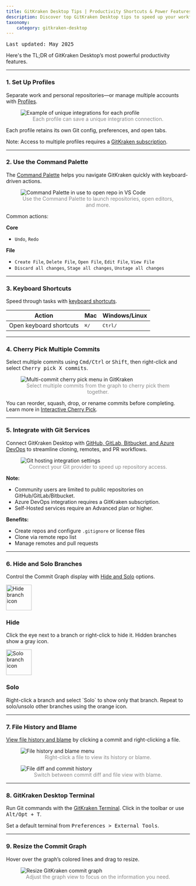 ```yaml
---
title: GitKraken Desktop Tips | Productivity Shortcuts & Power Features
description: Discover top GitKraken Desktop tips to speed up your workflow—Profiles, Command Palette, integrations, cherry pick, and more advanced features.
taxonomy:
    category: gitkraken-desktop
---
```

<kbd>Last updated: May 2025</kbd>

Here's the TL;DR of GitKraken Desktop’s most powerful productivity features.

***

### 1. Set Up Profiles

Separate work and personal repositories—or manage multiple accounts with [Profiles](/start-here/profiles).

<figure class='figure center'>
  <img src="/wp-content/uploads/profile-example-2025.png" class="help-center-img img-bordered" alt="Example of unique integrations for each profile">
  <figcaption style="text-align: center; color: #888;">Each profile can save a unique integration connection.</figcaption>
</figure>

Each profile retains its own Git config, preferences, and open tabs.

<div class='callout callout--success'>
  <p>Note: Access to multiple profiles requires a <a href="https://www.gitkraken.com/pricing" target="_blank">GitKraken subscription</a>.</p>
</div>

***

### 2. Use the Command Palette

The [Command Palette](/start-here/command-palette) helps you navigate GitKraken quickly with keyboard-driven actions.

<figure class='figure center'>
  <img src="/wp-content/uploads/command-palette-2025.gif" class="help-center-img img-bordered" alt="Command Palette in use to open repo in VS Code">
  <figcaption style="text-align: center; color: #888;">Use the Command Palette to launch repositories, open editors, and more.</figcaption>
</figure>

Common actions:

**Core**
- `Undo`, `Redo`

**File**
- `Create File`, `Delete File`, `Open File`, `Edit File`, `View File`
- `Discard all changes`, `Stage all changes`, `Unstage all changes`

***

### 3. Keyboard Shortcuts

Speed through tasks with [keyboard shortcuts](/start-here/keyboard-shortcuts).

<table class='table table--bordered table--shortcuts'>
  <thead>
    <tr>
      <th>Action</th>
      <th>Mac</th>
      <th>Windows/Linux</th>
    </tr>
  </thead>
  <tbody>
    <tr>
      <td>Open keyboard shortcuts</td>
      <td><kbd>&#8984;</kbd><kbd>/</kbd></td>
      <td><kbd>Ctrl</kbd><kbd>/</kbd></td>
    </tr>
  </tbody>
</table>

***

### 4. Cherry Pick Multiple Commits

Select multiple commits using <kbd>Cmd/Ctrl</kbd> or <kbd>Shift</kbd>, then right-click and select <kbd>Cherry pick X commits</kbd>.

<figure class='figure center'>
  <img src='/wp-content/uploads/multi-cherry-pick-menu.png' class="help-center-img img-bordered" alt="Multi-commit cherry pick menu in GitKraken">
  <figcaption style="text-align: center; color: #888;">Select multiple commits from the graph to cherry pick them together.</figcaption>
</figure>

You can reorder, squash, drop, or rename commits before completing. Learn more in [Interactive Cherry Pick](/gitkraken-desktop/cherrypick/).

***

### 5. Integrate with Git Services

Connect GitKraken Desktop with [GitHub, GitLab, Bitbucket, and Azure DevOps](/gitkraken-desktop/integrations/) to streamline cloning, remotes, and PR workflows.

<figure class='figure center'>
  <img src="/wp-content/uploads/connect-azure-devops-2025.png" class="help-center-img img-bordered" alt="Git hosting integration settings">
  <figcaption style="text-align: center; color: #888;">Connect your Git provider to speed up repository access.</figcaption>
</figure>

**Note:**
- Community users are limited to public repositories on GitHub/GitLab/Bitbucket.
- Azure DevOps integration requires a GitKraken subscription.
- Self-Hosted services require an Advanced plan or higher.

**Benefits:**
- Create repos and configure `.gitignore` or license files
- Clone via remote repo list
- Manage remotes and pull requests

***

### 6. Hide and Solo Branches

Control the Commit Graph display with [Hide and Solo](/gitkraken-desktop/hiding-and-soloing/) options.

<div class="flex-wrap" style="align-items: flex-start">
  <div class="flex-item">
    <img src="/wp-content/uploads/gk-hide-icon-green.svg" class='img-responsive' style="width: 70px; height: 70px" alt="Hide branch icon">
  </div>
  <div class="flex-item">
    <h3>Hide</h3>
    <p>Click the eye <i class='fa fa-eye icon-green'></i> next to a branch or right-click to hide it. Hidden branches show a gray <i class='fa fa-eye-slash'></i> icon.</p>
  </div>
</div>

<div class="flex-wrap" style="align-items: flex-start">
  <div class="flex-item">
    <img src="/wp-content/uploads/gk-solo-icon-orange.svg" class='img-responsive' style="width: 70px; height: 70px" alt="Solo branch icon">
  </div>
  <div class="flex-item">
    <h3>Solo</h3>
    <p>Right-click a branch and select `Solo` to show only that branch. Repeat to solo/unsolo other branches using the orange <i class='fa fa-dot-circle-o icon-orange'></i> icon.</p>
  </div>
</div>

***

### 7. File History and Blame

[View file history and blame](/gitkraken-desktop/diff/#file-blame-and-history) by clicking a commit and right-clicking a file.

<figure class='figure center'>
  <img src='/wp-content/uploads/file-history-content-menu-2025.png' class="help-center-img img-bordered" alt="File history and blame menu">
  <figcaption style="text-align: center; color: #888;">Right-click a file to view its history or blame.</figcaption>
</figure>

<figure class='figure center'>
  <img src='/wp-content/uploads/file-diff-2025.png' class="help-center-img img-bordered" alt="File diff and commit history">
  <figcaption style="text-align: center; color: #888;">Switch between commit diff and file view with blame.</figcaption>
</figure>

***

### 8. GitKraken Desktop Terminal

Run Git commands with the [GitKraken Terminal](/gitkraken-desktop/terminal/). Click <i class="fa fa-terminal"></i> in the toolbar or use <kbd>Alt/Opt + T</kbd>.

Set a default terminal from <kbd>Preferences > External Tools</kbd>.

***

### 9. Resize the Commit Graph

Hover over the graph’s colored lines and drag to resize.

<figure class='figure center'>
  <img src='/wp-content/uploads/graph-drag-2025.gif' class='help-center-img img-bordered' alt='Resize GitKraken commit graph'>
  <figcaption style="text-align: center; color: #888;">Adjust the graph view to focus on the information you need.</figcaption>
</figure>
